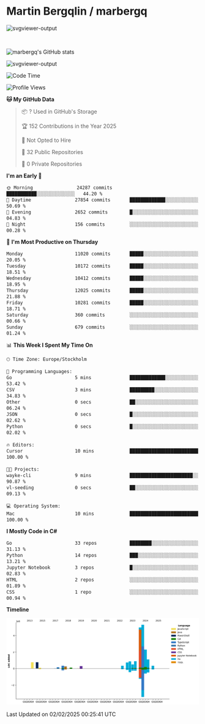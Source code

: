 # Martin Bergqlin / marbergq

![svgviewer-output](https://user-images.githubusercontent.com/2405410/206014777-22d41ecb-c24f-421d-b7d9-bba2cb5bb0de.svg)

<br>

<!--- [![Martin's Week](https://github-readme-stats.vercel.app/api/wakatime?username=marbergq&theme=dark)](https://github.com/anuraghazra/github-readme-stats) -->

![marbergq's GitHub stats](https://github-readme-stats.vercel.app/api?username=marbergq&count_private=true&show_icons=true)

![svgviewer-output](https://wakatime.com/badge/user/3f0a2069-6683-4e19-9a4a-7d21ea815067.svg)

<!--START_SECTION:waka-->
![Code Time](http://img.shields.io/badge/Code%20Time-4%2C757%20hrs%2024%20mins-blue)

![Profile Views](http://img.shields.io/badge/Profile%20Views-0-blue)

**🐱 My GitHub Data** 

> 📦 ? Used in GitHub's Storage 
 > 
> 🏆 152 Contributions in the Year 2025
 > 
> 🚫 Not Opted to Hire
 > 
> 📜 32 Public Repositories 
 > 
> 🔑 0 Private Repositories 
 > 
**I'm an Early 🐤** 

```text
🌞 Morning                24287 commits       ███████████░░░░░░░░░░░░░░   44.20 % 
🌆 Daytime                27854 commits       █████████████░░░░░░░░░░░░   50.69 % 
🌃 Evening                2652 commits        █░░░░░░░░░░░░░░░░░░░░░░░░   04.83 % 
🌙 Night                  156 commits         ░░░░░░░░░░░░░░░░░░░░░░░░░   00.28 % 
```
📅 **I'm Most Productive on Thursday** 

```text
Monday                   11020 commits       █████░░░░░░░░░░░░░░░░░░░░   20.05 % 
Tuesday                  10172 commits       █████░░░░░░░░░░░░░░░░░░░░   18.51 % 
Wednesday                10412 commits       █████░░░░░░░░░░░░░░░░░░░░   18.95 % 
Thursday                 12025 commits       █████░░░░░░░░░░░░░░░░░░░░   21.88 % 
Friday                   10281 commits       █████░░░░░░░░░░░░░░░░░░░░   18.71 % 
Saturday                 360 commits         ░░░░░░░░░░░░░░░░░░░░░░░░░   00.66 % 
Sunday                   679 commits         ░░░░░░░░░░░░░░░░░░░░░░░░░   01.24 % 
```


📊 **This Week I Spent My Time On** 

```text
🕑︎ Time Zone: Europe/Stockholm

💬 Programming Languages: 
Go                       5 mins              █████████████░░░░░░░░░░░░   53.42 % 
CSV                      3 mins              █████████░░░░░░░░░░░░░░░░   34.83 % 
Other                    0 secs              ██░░░░░░░░░░░░░░░░░░░░░░░   06.24 % 
JSON                     0 secs              █░░░░░░░░░░░░░░░░░░░░░░░░   02.62 % 
Python                   0 secs              █░░░░░░░░░░░░░░░░░░░░░░░░   02.02 % 

🔥 Editors: 
Cursor                   10 mins             █████████████████████████   100.00 % 

🐱‍💻 Projects: 
wayke-cli                9 mins              ███████████████████████░░   90.87 % 
vl-seeding               0 secs              ██░░░░░░░░░░░░░░░░░░░░░░░   09.13 % 

💻 Operating System: 
Mac                      10 mins             █████████████████████████   100.00 % 
```

**I Mostly Code in C#** 

```text
Go                       33 repos            ████████░░░░░░░░░░░░░░░░░   31.13 % 
Python                   14 repos            ███░░░░░░░░░░░░░░░░░░░░░░   13.21 % 
Jupyter Notebook         3 repos             █░░░░░░░░░░░░░░░░░░░░░░░░   02.83 % 
HTML                     2 repos             ░░░░░░░░░░░░░░░░░░░░░░░░░   01.89 % 
CSS                      1 repo              ░░░░░░░░░░░░░░░░░░░░░░░░░   00.94 % 
```



**Timeline**

![Lines of Code chart](https://raw.githubusercontent.com/marbergq/marbergq/main/assets/bar_graph.png)


 Last Updated on 02/02/2025 00:25:41 UTC
<!--END_SECTION:waka-->
